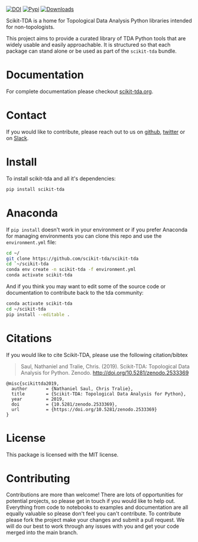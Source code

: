 [![DOI](https://zenodo.org/badge/129452930.svg)](https://zenodo.org/badge/latestdoi/129452930)
[![Pypi](https://badge.fury.io/py/scikit-tda.svg)](https://badge.fury.io/py/scikit-tda)
[![Downloads](https://pypip.in/download/scikit-tda/badge.svg)](https://pypi.python.org/scikit-tda/)

Scikit-TDA is a home for Topological Data Analysis Python libraries intended for non-topologists.

This project aims to provide a curated library of TDA Python tools that are widely usable and easily approachable. It is structured so that each package can stand alone or be used as part of the ``scikit-tda`` bundle.


# Documentation 

For complete documentation please checkout [scikit-tda.org](https://scikit-tda.org).

# Contact 

If you would like to contribute, please reach out to us on [github](https://github.com/scikit-tda), [twitter](https://twitter.com/scikit_tda) or on [Slack](scikit-tda.slack.com).


# Install

To install scikit-tda and all it's dependencies:

```bash
pip install scikit-tda
```

# Anaconda

If `pip install` doesn't work in your environment or if you prefer Anaconda for managing environments you can clone this repo and use the `environment.yml` file:

```bash
cd ~/
git clone https://github.com/scikit-tda/scikit-tda
cd `~/scikit-tda
conda env create -n scikit-tda -f environment.yml
conda activate scikit-tda
```

And if you think you may want to edit some of the source code or documentation to contribute back to the tda community:

```bash
conda activate scikit-tda
cd ~/scikit-tda
pip install --editable .
```

# Citations

If you would like to cite Scikit-TDA, please use the following citation/bibtex

> Saul, Nathaniel and Tralie, Chris. (2019). Scikit-TDA: Topological Data Analysis for Python. Zenodo. http://doi.org/10.5281/zenodo.2533369

```
@misc{scikittda2019,
  author       = {Nathaniel Saul, Chris Tralie},
  title        = {Scikit-TDA: Topological Data Analysis for Python},
  year         = 2019,
  doi          = {10.5281/zenodo.2533369},
  url          = {https://doi.org/10.5281/zenodo.2533369}
}
```

# License

This package is licensed with the MIT license.

# Contributing

Contributions are more than welcome! There are lots of opportunities for potential projects, so please get in touch if you would like to help out. Everything from code to notebooks to examples and documentation are all equally valuable so please don't feel you can't contribute. To contribute please fork the project make your changes and submit a pull request. We will do our best to work through any issues with you and get your code merged into the main branch.

